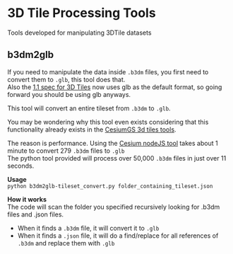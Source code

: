 # 3D Tile Processing Tools
Tools developed for manipulating 3DTile datasets


## b3dm2glb
If you need to manipulate the data inside `.b3dm` files, you first need to convert them to `.glb`, this tool does that.  
Also the [1.1 spec for 3D Tiles](https://github.com/CesiumGS/3d-tiles/tree/1.1) now uses glb as the default format, so going forward you should be using glb anyways.

This tool will convert an entire tileset from `.b3dm` to `.glb`.

You may be wondering why this tool even exists considering that this functionality already exists in the [CesiumGS 3d tiles tools](https://github.com/CesiumGS/3d-tiles-tools). 

The reason is performance.
Using the [Cesium nodeJS tool](https://github.com/CesiumGS/3d-tiles-tools#b3dmtoglb) takes about 1 minute to convert 279 `.b3dm` files to `.glb`     
The python tool provided will process over 50,000 `.b3dm` files in just over 11 seconds.

**Usage**   
`python b3dm2glb-tileset_convert.py folder_containing_tileset.json`

**How it works**  
The code will scan the folder you specified recursively looking for .b3dm files and .json files.   
- When it finds a `.b3dm` file, it will convert it to `.glb`
- When it finds a `.json` file, it will do a find/replace for all references of `.b3dm` and replace them with `.glb`
